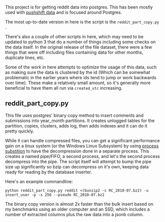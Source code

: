 This project is for getting reddit data into postgres. This has been mostly used with [pushshift data](https://files.pushshift.io) and is focused around Postgres.

The most up-to-date version in here is the script is the `reddit_part_copy.py` . 

There's also a couple of other scripts in here, which may need to be updated to python 3 that do a number of things including some checks on the data itself. In the original release of the file dataset, there were a few things that were off including files containing data for other months, duplicate lines, etc. 

Some of the work in here attempts to optimize the usage of this data, such as making sure the data is clustered by the id (Which can be somewhat problematic in the earlier years where ids tend to jump or work backwards over time). These make a relatively small amount, so it's generally more beneficial to have them all run via `created_utc` increasing. 


## reddit_part_copy.py

This file uses postgres' binary copy method to insert comments and submissions into year_month partitions. It creates unlogged tables for the partition, copies, clusters, adds log, then adds indexes and it can do it pretty quickly. 

While it can handle compressed files, you can get a significant performance gain on a linux system (or the Windows Linux Subsystem) by using [process substition](https://www.linuxjournal.com/content/shell-process-redirection) to have the decompression done in a separate process. This creates a named pipe/FIFO, a second process, and let's the second process decompress into the pipe. The script itself will attempt to bump the pipe size up significantly so bzip can decompress on it's own, keeping data ready for reading by the database inserter. 

Here's an example commandline:

`python reddit_part_copy.py reddit <(bunzip2 -c RC_2010-07.bz2) -u insert_user -p -s 256 --pseudo RC_2010-07.bz2` 


The binary copy version is almost 2x faster than the bulk insert based on my benchmarks using an older computer and an SSD, which includes a number of extracted columns plus the raw data into a jsonb column. 

